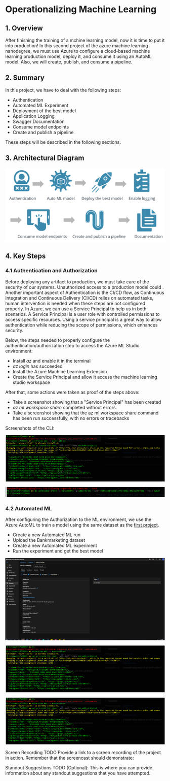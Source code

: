 # Operationalizing Machine Learning

## 1. Overview

After finishing the training of a mchine learning model, now it is time to put it into production! In this second project of the azure machine learning nanodegree, we must 
use Azure to configure a cloud-based machine learning production model, deploy it, and consume it using an AutoML model. Also, we will create, publish, and consume a pipeline. 

## 2. Summary

In this project, we have to deal with the following steps:

* Authentication
* Automated ML Experiment
* Deployment of the best model
* Application Logging
* Swagger Documentation
* Consume model endpoints
* Create and publish a pipeline

These steps will be described in the following sections.

## 3. Architectural Diagram

![Flow of the project](https://github.com/michelmf/azure-ml/blob/main/Operationalizing%20Machine%20Learning/overview.png)

## 4. Key Steps

### 4.1 Authentication and Authorization

Before deploying any artifact to production, we must take care of the security of our systems. Unauthorized access to a production model could . Another important aspect of Authentication is the CI/CD flow, as Continuous Integration and Continuous Delivery (CI/CD) relies on automated tasks, human intervention is needed when these steps are not configured properly. In Azure, we can use a Service Principal to help us in both scenarios. A Service Principal is a user role with controlled permissions to access specific resources. Using a service principal is a great way to allow authentication while reducing the scope of permissions, which enhances security.

Below, the steps needed to properly configure the authentication/authorization step to access the Azure ML Studio environment:

* Install *az* and enable it in the terminal
* *az login* has succeeded
* Install the Azure Machine Learning Extension
* Create the Service Principal and allow it access the machine learning studio workspace

After that, some actions were taken as proof of the steps above:

* Take a screenshot showing that a "Service Principal" has been created
* *az ml workspace share* completed without errors
* Take a screenshot showing that the az ml workspace share command has been run successfully, with no errors or tracebacks

Screenshots of the CLI:

![Create the service principal (sp) and allow the access to your specific workspace](https://github.com/michelmf/azure-ml/blob/main/Operationalizing%20Machine%20Learning/sp.PNG)

![Take a screeshot showing that the *az ml workspace share* command has been run successfully, with no errors or tracebacks](https://github.com/michelmf/azure-ml/blob/main/Operationalizing%20Machine%20Learning/role.PNG)

### 4.2 Automated ML

After configuring the Authorization to the ML environment, we use the Azure AutoML to train a model using the same dataset as the [first project](https://github.com/michelmf/azure-ml/tree/main/Optimizing%20an%20ML%20Pipeline%20in%20Azure).

* Create a new Automated ML run
* Upload the Bankmarketing dataset
* Create a new Automated ML experiment
* Run the experiment and get the best model


![Select and upload the bankmarketing dataset](https://github.com/michelmf/azure-ml/blob/main/Operationalizing%20Machine%20Learning/dataset.PNG)

![Take a screenshot showing that the experiment is shown as completed](https://github.com/michelmf/azure-ml/blob/main/Operationalizing%20Machine%20Learning/sp.PNG)

![Take a screenshot of the best model after the experiment completes](https://github.com/michelmf/azure-ml/blob/main/Operationalizing%20Machine%20Learning/sp.PNG)

Screen Recording
TODO Provide a link to a screen recording of the project in action. Remember that the screencast should demonstrate:

Standout Suggestions
TODO (Optional): This is where you can provide information about any standout suggestions that you have attempted.
